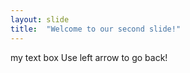 ```yaml
---
layout: slide
title:  "Welcome to our second slide!"
---
```

my text box
Use left arrow to go back!
